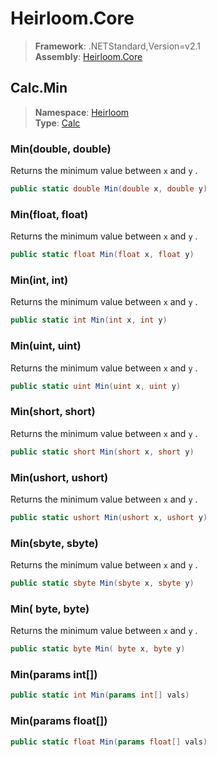 # Heirloom.Core

> **Framework**: .NETStandard,Version=v2.1  
> **Assembly**: [Heirloom.Core][0]  

## Calc.Min

> **Namespace**: [Heirloom][0]  
> **Type**: [Calc][1]  

### Min(double, double)

Returns the minimum value between `x` and `y` .

```cs
public static double Min(double x, double y)
```

### Min(float, float)

Returns the minimum value between `x` and `y` .

```cs
public static float Min(float x, float y)
```

### Min(int, int)

Returns the minimum value between `x` and `y` .

```cs
public static int Min(int x, int y)
```

### Min(uint, uint)

Returns the minimum value between `x` and `y` .

```cs
public static uint Min(uint x, uint y)
```

### Min(short, short)

Returns the minimum value between `x` and `y` .

```cs
public static short Min(short x, short y)
```

### Min(ushort, ushort)

Returns the minimum value between `x` and `y` .

```cs
public static ushort Min(ushort x, ushort y)
```

### Min(sbyte, sbyte)

Returns the minimum value between `x` and `y` .

```cs
public static sbyte Min(sbyte x, sbyte y)
```

### Min( byte,  byte)

Returns the minimum value between `x` and `y` .

```cs
public static byte Min( byte x, byte y)
```

### Min(params int[])

```cs
public static int Min(params int[] vals)
```

### Min(params float[])

```cs
public static float Min(params float[] vals)
```

[0]: ../../../Heirloom.Core.md
[1]: ../Calc.md

